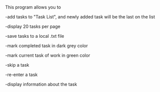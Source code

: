 This program allows you to 

-add tasks to "Task List", and newly added task will be the last on the list 

-display 20 tasks per page

-save tasks to a local .txt file

-mark completed task in dark grey color

-mark current task of work in green color

-skip a task

-re-enter a task

-display information about the task


